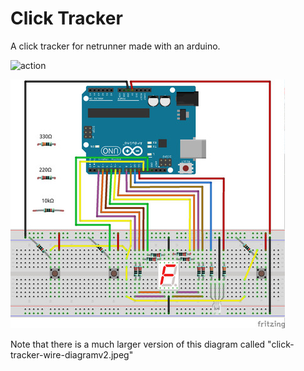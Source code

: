 # Click Tracker

A click tracker for netrunner made with an arduino.

![action](tracker-demo.gif)

![diagram](example.jpeg)

Note that there is a much larger version of this diagram called "click-tracker-wire-diagramv2.jpeg"
